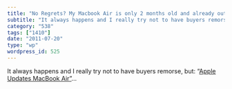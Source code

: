 ```yaml
---
title: "No Regrets? My Macbook Air is only 2 months old and already out-of-date"
subtitle: "It always happens and I really try not to have buyers remorse, but: “Apple Updates MacBook Air”"
category: "538"
tags: ["1410"]
date: "2011-07-20"
type: "wp"
wordpress_id: 525
---
```

It always happens and I really try not to have buyers remorse, but: “[Apple Updates MacBook Air”](http://www.apple.com/pr/library/2011/07/20Apple-Updates-MacBook-Air-With-Next-Generation-Processors-Thunderbolt-I-O-Backlit-Keyboard.html)…